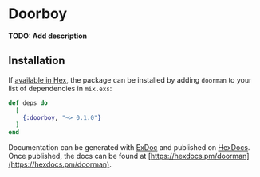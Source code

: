 # Doorboy

**TODO: Add description**

## Installation

If [available in Hex](https://hex.pm/docs/publish), the package can be installed
by adding `doorman` to your list of dependencies in `mix.exs`:

```elixir
def deps do
  [
    {:doorboy, "~> 0.1.0"}
  ]
end
```

Documentation can be generated with [ExDoc](https://github.com/elixir-lang/ex_doc)
and published on [HexDocs](https://hexdocs.pm). Once published, the docs can
be found at [https://hexdocs.pm/doorman](https://hexdocs.pm/doorman).

